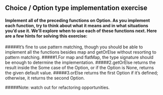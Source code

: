 ## Choice / Option type implementation exercise
#### Implement all of the preceding functions on Option. As you implement each function, try to think about what it means and in what situations you’d use it. We’ll explore when to use each of these functions next. Here are a few hints for solving this exercise:

#####It’s fine to use pattern matching, though you should be able to implement all the functions besides map and getOrElse without resorting to pattern matching.
#####1.For map and flatMap, the type signature should be enough to determine the implementation.
#####2.getOrElse returns the result inside the Some case of the Option, or if the Option is None, returns the given default value.
#####3.orElse returns the first Option if it’s defined; otherwise, it returns the second Option.

#####Note: watch out for refactoring opportunities.